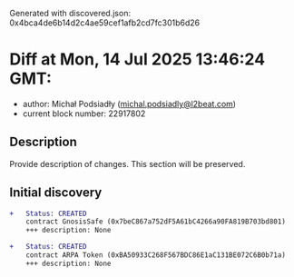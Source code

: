 Generated with discovered.json: 0x4bca4de6b14d2c4ae59cef1afb2cd7fc301b6d26

# Diff at Mon, 14 Jul 2025 13:46:24 GMT:

- author: Michał Podsiadły (<michal.podsiadly@l2beat.com>)
- current block number: 22917802

## Description

Provide description of changes. This section will be preserved.

## Initial discovery

```diff
+   Status: CREATED
    contract GnosisSafe (0x7beC867a752dF5A61bC4266a90FA819B703bd801)
    +++ description: None
```

```diff
+   Status: CREATED
    contract ARPA Token (0xBA50933C268F567BDC86E1aC131BE072C6B0b71a)
    +++ description: None
```
